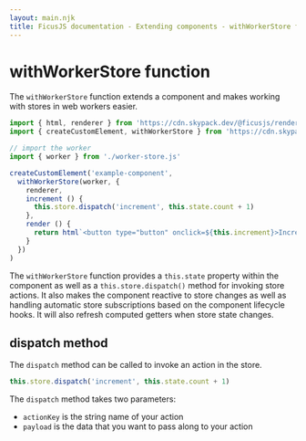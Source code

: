 ```yaml
---
layout: main.njk
title: FicusJS documentation - Extending components - withWorkerStore function
---
```

# withWorkerStore function

The `withWorkerStore` function extends a component and makes working with stores in web workers easier.

```js
import { html, renderer } from 'https://cdn.skypack.dev/@ficusjs/renderers@5/htm'
import { createCustomElement, withWorkerStore } from 'https://cdn.skypack.dev/ficusjs@5'

// import the worker
import { worker } from './worker-store.js'

createCustomElement('example-component',
  withWorkerStore(worker, {
    renderer,
    increment () {
      this.store.dispatch('increment', this.state.count + 1)
    },
    render () {
      return html`<button type="button" onclick=${this.increment}>Increment</button>`
    }
  })
)
```

The `withWorkerStore` function provides a `this.state` property within the component as well as a `this.store.dispatch()` method for invoking store actions.
It also makes the component reactive to store changes as well as handling automatic store subscriptions based on the component lifecycle hooks.
It will also refresh computed getters when store state changes.

## dispatch method

The `dispatch` method can be called to invoke an action in the store.

```js
this.store.dispatch('increment', this.state.count + 1)
```

The `dispatch` method takes two parameters:

- `actionKey` is the string name of your action
- `payload` is the data that you want to pass along to your action
